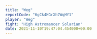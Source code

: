 ```yaml
---
title: "Weg"
reportCode: "6gCk4KGrXh7WqHY1"
player: "Weg"
fight: "High Astromancer Solarian"
date: 2021-11-10T19:47:04.454000+00:00
---
```

